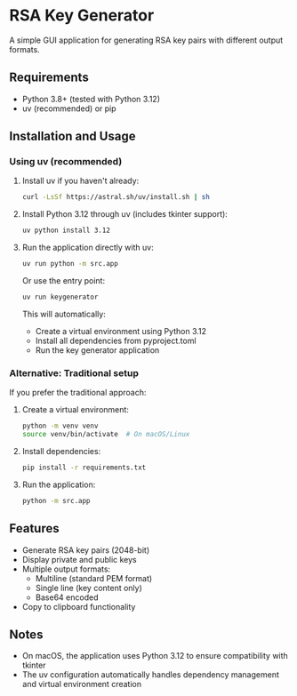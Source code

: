 # RSA Key Generator

A simple GUI application for generating RSA key pairs with different output formats.

## Requirements

- Python 3.8+ (tested with Python 3.12)
- uv (recommended) or pip

## Installation and Usage

### Using uv (recommended)

1. Install uv if you haven't already:
   ```bash
   curl -LsSf https://astral.sh/uv/install.sh | sh
   ```

2. Install Python 3.12 through uv (includes tkinter support):
   ```bash
   uv python install 3.12
   ```

3. Run the application directly with uv:
   ```bash
   uv run python -m src.app
   ```
   
   Or use the entry point:
   ```bash
   uv run keygenerator
   ```

   This will automatically:
   - Create a virtual environment using Python 3.12
   - Install all dependencies from pyproject.toml
   - Run the key generator application

### Alternative: Traditional setup

If you prefer the traditional approach:

1. Create a virtual environment:
   ```bash
   python -m venv venv
   source venv/bin/activate  # On macOS/Linux
   ```

2. Install dependencies:
   ```bash
   pip install -r requirements.txt
   ```

3. Run the application:
   ```bash
   python -m src.app
   ```

## Features

- Generate RSA key pairs (2048-bit)
- Display private and public keys
- Multiple output formats:
  - Multiline (standard PEM format)
  - Single line (key content only)
  - Base64 encoded
- Copy to clipboard functionality

## Notes

- On macOS, the application uses Python 3.12 to ensure compatibility with tkinter
- The uv configuration automatically handles dependency management and virtual environment creation
